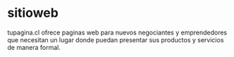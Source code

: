 # sitioweb
tupagina.cl ofrece paginas web para nuevos negociantes y emprendedores que necesitan un lugar donde puedan presentar sus productos y servicios de manera formal.
